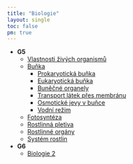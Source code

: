 ```yaml
---
title: "Biologie"
layout: single
toc: false
pm: true
---
```

- **G5**
    - [Vlastnosti živých organismů](/notes/school/biology/properties-of-living-organisms)
    - [Buňka](/notes/school/biology/cell)
        - [Prokaryotická buňka](/notes/school/biology/prokaryotic-cell)
        - [Eukaryotická buňka](/notes/school/biology/eukaryotic-cell)
        - [Buněčné organely](/notes/school/biology/cell-organels)
        - [Transport látek přes membránu](/notes/school/biology/matter-tranfer-through-cell-membrane)
        - [Osmotické jevy v buňce](/notes/school/biology/osmotic-processes-in-cells)
        - [Vodní režim](/notes/school/biology/water-and-living-organisms)
    - [Fotosyntéza](/notes/research/chemistry/biochemistry/dynamic-biochemistry/photosynthesis)
    - [Rostlinná pletiva](/notes/school/biology/vegetal-tissue)
    - [Rostlinné orgány](/notes/school/biology/plant-parts)
    - [Systém rostlin](/notes/school/biology/system-of-plants)
- **G6**
    - [Biologie 2](/notes/school/biology/bio2)